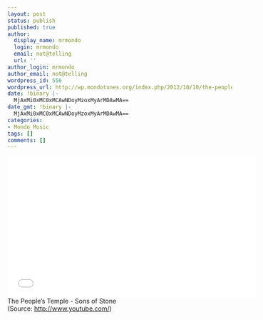 ```yaml
---
layout: post
status: publish
published: true
author:
  display_name: mrmondo
  login: mrmondo
  email: not@telling
  url: ''
author_login: mrmondo
author_email: not@telling
wordpress_id: 556
wordpress_url: http://wp.mondotunes.org/index.php/2012/10/10/the-peoples-temple-sons-of-stone/
date: !binary |-
  MjAxMi0xMC0xMCAwNDoyMzoxMyArMDAwMA==
date_gmt: !binary |-
  MjAxMi0xMC0xMCAwNDoyMzoxMyArMDAwMA==
categories:
- Mondo Music
tags: []
comments: []
---
```

<iframe width="560" height="315" src="//www.youtube.com/embed/pcHJONGj7IA" frameborder="0"> </iframe>
The People&#8217;s Temple - Sons of Stone
<div class="attribution">(<span>Source:</span> <a href="http://www.youtube.com/">http://www.youtube.com/</a>)</div>
